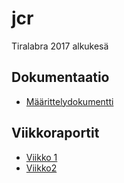 # jcr
Tiralabra 2017 alkukesä
## Dokumentaatio
* [Määrittelydokumentti](doc/määrittelydokumentti.md)

## Viikkoraportit
* [Viikko 1](doc/viikkoraportit/viikko1.md)
* [Viikko2](doc/viikkoraportit/viikko2.md)
